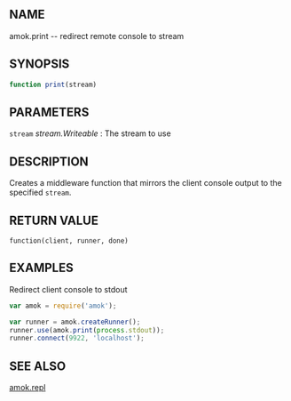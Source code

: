 ## NAME

amok.print -- redirect remote console to stream

## SYNOPSIS

```js
function print(stream)
```

## PARAMETERS
`stream` *stream.Writeable*
:   The stream to use

## DESCRIPTION

Creates a middleware function that mirrors the client console output to
the specified `stream`.

## RETURN VALUE

`function(client, runner, done)`

## EXAMPLES

Redirect client console to stdout

```js
var amok = require('amok');

var runner = amok.createRunner();
runner.use(amok.print(process.stdout));
runner.connect(9922, 'localhost');
```

## SEE ALSO

[amok.repl](amok.repl.3.md)
